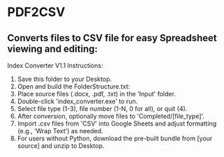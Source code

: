 # PDF2CSV
Converts files to CSV file for easy Spreadsheet viewing and editing:
---------------------------------------------------------------------
Index Converter V1.1 Instructions:
1. Save this folder to your Desktop.
2. Open and build the FolderStructure.txt:
3. Place source files (.docx, .pdf, .txt) in the 'Input' folder.
4. Double-click 'index_converter.exe' to run.
5. Select file type (1-3), file number (1-N, 0 for all), or quit (4).
6. After conversion, optionally move files to 'Completed/[file_type]'.
7. Import .csv files from 'CSV' into Google Sheets and adjust formatting (e.g., 'Wrap Text') as needed.
8. For users without Python, download the pre-built bundle from [your source] and unzip to Desktop.
